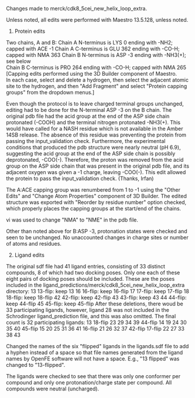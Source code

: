 
Changes made to merck/cdk8_5cei_new_helix_loop_extra.

Unless noted, all edits were performed  with Maestro 13.5.128, unless noted.

1.  Protein edits

Two chains, A and B:
Chain A N-terminus is LYS 0 ending with -NH2; capped with ACE -1
Chain A C-terminus is GLU 362 ending with -CO-H; capped with NMA 363
Chain B N-terminus is ASP -3 ending with -NH3(+); see below            
Chain B C-terminus is PRO 264 ending with -CO-H; capped with NMA 265
[Capping edits performed using the 3D Builder component of Maestro.  
In each case, select and delete a hydrogen, then select the adjacent atomic
site to the hydrogen, and then "Add Fragment" and select "Protein capping
groups" from the dropdown menus.]

Even though the protocol is to leave charged terminal groups unchanged,
editing had to be done for the N-terminal ASP -3 on the B chain.
The original pdb file had the acid group at the end of the ASP side chain
protonated (-COOH) and the terminal nitrogen protonated -NH3(+).
This would have called for a NASH residue which is not available in
the Amber 14SB release.  The absence of this residue was preventing
the protein from passing the input_validation check.  Furthermore, 
the experimental conditions that produced the pdb structure were 
nearly neutral (pH 6.9), suggesting the acid group at the end of 
the ASP side chain is possibly deprotonated, -COO(-).  Therefore, the 
proton was removed from the acid group on the ASP side chain that 
was present in the original pdb file, and its adjacent oxygen was 
given a -1 charge, leaving -COO(-). This edit allowed the protein
to pass the input_validation check.   (Thanks, Irfan)

The  A:ACE capping group was renumbered from 1 to -1 using the 
"Other Edits" and "Change Atom Properties" component of 3D Builder.
The edited structure was exported with "Reorder by residue number"
option checked, which properly places the capping groups at the 
start/end of the chains.

vi was used to change "NMA" to "NME" in the pdb file.

Other than noted above for B:ASP -3, protonation states were checked 
and seen to be unchanged. No unaccounted changes in charge sites or 
number of atoms and residues.


2.  Ligand edits

The original sdf file had 41 ligand entries, consisting of 33 distinct
compounds, 8 of which had two docking poses.  Only one each of these
eight pairs of docking poses should be included.  These are the poses included
in the ligand_predictions/merck/cdk8_5cei_new_helix_loop_extra directory:
13 13-flip:  keep 13
16 16-flip:  keep 16-flip
17 17-flip:  keep 17-flip
18 18-flip:  keep 18-flip
42 42-flip:  keep 42-flip
43 43-flip:  keep 43
44 44-flip:  keep 44-flip
45 45-flip:  keep 45-flip
After these deletions, there woud be  33 participating ligands, however,
ligand 28 was not included in the Schrodinger ligand_prediction file,
and this was also omitted.  The final count is 32 participating ligands:
13      18-flip 23     29     34     39      44-flip
14      19      24     30     35     40      45-flip
15      20      25     31     36     41
16-flip 21      26     32     37     42-flip
17-flip 22      27     33     38     43
 
Changed the names of the six "flipped" ligands in the ligands.sdf file 
to add a hyphen instead of a space so that file names generated from 
the ligand names by OpenFE software will not have a space. 
E.g., "13 flipped" was changed to "13-flipped".

The ligands were checked to see that there was only one conformer per 
compound and only one protonation/charge state per compound.  All compounds
were neutral (uncharged).

